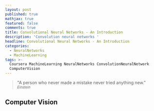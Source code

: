 ```yaml
---
layout: post
published: true
mathjax: true
featured: false
comments: true
title: Convolutional Neural Networks - An Introduction
description: 'Convolution neural networks '
headline: Convolutional Neural Networks - An Introduction
categories:
  - NeuralNetworks
  - MachineLearning
tags: >-
  Coursera MachineLearning NeuralNetworks ConvolutionNeuralNetwork
  ComputerVision
---
```

>&quot;A person who never made a mistake never tried anything new.&quot;
><small><cite title="Einstein">Einstein</cite></small>

## Computer Vision
